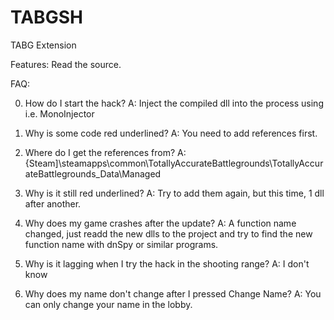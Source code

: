 # TABGSH
TABG Extension

Features:
Read the source.

FAQ:

0. How do I start the hack?
A: Inject the compiled dll into the process using i.e. MonoInjector

1. Why is some code red underlined?
A: You need to add references first.

2. Where do I get the references from?
A: {Steam]\steamapps\common\TotallyAccurateBattlegrounds\TotallyAccurateBattlegrounds_Data\Managed

3. Why is it still red underlined?
A: Try to add them again, but this time, 1 dll after another.

4. Why does my game crashes after the update?
A: A function name changed, just readd the new dlls to the project and try to find the new function name with dnSpy or similar programs.

5. Why is it lagging when I try the hack in the shooting range?
A: I don't know

6. Why does my name don't change after I pressed Change Name?
A: You can only change your name in the lobby.

